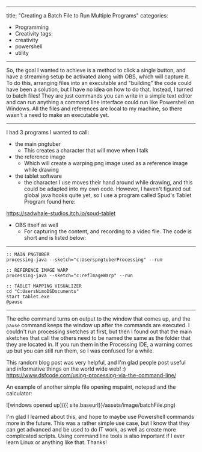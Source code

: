 
---
title: "Creating a Batch File to Run Multiple Programs"
categories:
- Programming
- Creativity
tags:
- creativity
- powershell
- utility
---


So, the goal I wanted to achieve is a method to click a single button, and have a streaming setup be activated along with OBS, which will capture it. To do this, arranging files into an executable and "building" the code could have been a solution, but I have no idea on how to do that. Instead, I turned to batch files! They are just commands you can write in a simple text editor and can run anything a command line interface could run like Powershell on Windows. All the files and references are local to my machine, so there wasn't a need to make an executable yet.


---
I had 3 programs I wanted to call:
- the main pngtuber
	- This creates a character that will move when I talk
- the reference image
	- Which will create a warping png image used as a reference image while drawing
- the tablet software
	- the character I use moves their hand around while drawing, and this could be adapted into my own code. However, I haven't figured out global java hooks quite yet, so I use a program called Spud's Tablet Program found here:
	
https://sadwhale-studios.itch.io/spud-tablet

- OBS itself as well
	- For capturing the content, and recording to a video file.
The code is short and is listed below:

***

```@echo off
:: MAIN PNGTUBER
processing-java --sketch="c:UserspngtuberProcessing" --run

:: REFERENCE IMAGE WARP
processing-java --sketch="c:refImageWarp" --run

:: TABLET MAPPING VISUALIZER
cd "C:UsersNimoDSDocuments"
start tablet.exe
@pause
```

***

The echo command turns on output to the window that comes up, and the `pause` command keeps the window up after the commands are executed. I couldn't run processing sketches at first, but then I found out that the main sketches that call the others need to be named the same as the folder that they are located in. If you run them in the Processing IDE, a warning comes up but you can still run them, so I was confused for a while.

This random blog post was very helpful, and I'm glad people post useful and informative things on the world wide web! :)
https://www.dsfcode.com/using-processing-via-the-command-line/

An example of another simple file opening mspaint, notepad and the calculator:

![windows opened up]({{ site.baseurl}}/assets/image/batchFile.png)

I'm glad I learned about this, and hope to maybe use Powershell commands more in the future. This was a rather simple use case, but I know that they can get advanced and be used to do IT work, as well as create more complicated scripts. Using command line tools is also important if I ever learn Linux or anything like that. Thanks!
 
